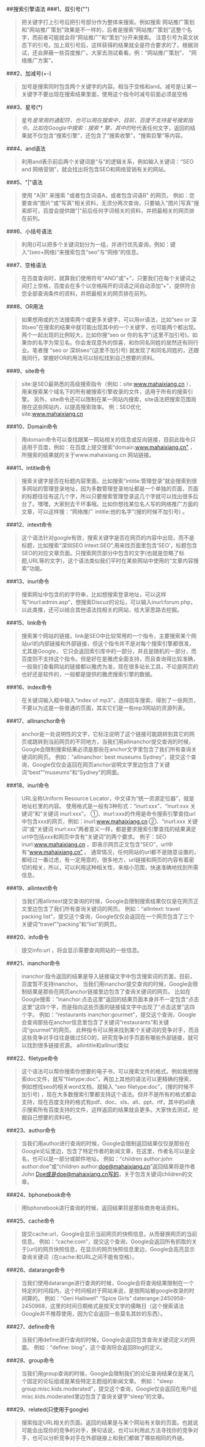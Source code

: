 ##搜索引擎语法
###1、双引号("")
> 把关键字打上引号后把引号部分作为整体来搜索。例如搜索 网站推广策划 和"网站推广策划"效果是不一样的，后者是搜索“网站推广策划”这整个名字，而前者可能就会将“网站推广”和“策划”分开来搜索。
注意引号为英文状态下的引号。加上双引号后，这样获得的结果就全是符合要求的了。根据测试，还会屏蔽一些百度推广。大家去测试看看。例："网站推广策划"、 "网络推广方案"。

###2、加减号(+-)
> 加号是搜索同时包含两个关键字的内容。相当于空格和and。减号是让某一关键字不要出现在搜索结果里面，使用这个指令时减号前面必须是空格

###3、星号(*)
> 星号*是常用的通配符，也可以用在搜索中，目前，百度不支持星号搜索指令。比如在Google中搜索：搜索 * 擎，其中的*号代表任何文字，返回的结果就不仅包含“搜索引擎”，还包含了“搜索收擎”，“搜索巨擎”等内容。

###4、and语法
> 利用and表示前后两个关键词是“与”的逻辑关系，例如输入关键词：“SEO and 网络营销”，就会找出将包含SEO和网络营销有关的网站。

###5、"|"语法
> 使用 "A|B" 来搜索 "或者包含词语A，或者包含词语B" 的网页。
例如：您要查询"图片"或"写真"相关资料，无须分两次查询，只要输入"图片|写真"搜索即可，百度会提供跟"|"前后任何字词相关的资料，并把最相关的网页排在前列。

###6、小括号语法
> 利用()可以把多个关键词划分为一组，并进行优先查询，例如：键入“(seo+网络)”来搜索包含“seo”与“网络”的信息。

###7、空格语法
> 在百度查询时，就算我们使用符号”AND”或”+”，只要我们在每个关键词之间打上空格，百度会在多个以空格隔开的词语之间自动添加”+”，提供符合您全部查询条件的资料，并把最相关的网页排在前列。

###8、OR用法
> 如果想用或的方法搜索两个或更多关键字，可以用or语法，比如“seo or 深圳seo”在搜索的结果中就可能出现其中的一个关键字，也可能两个都出现。两个一起出现的比例较大，比如你搜“seo or 你的名字”(这里不加引号)。如果你的名字为常见名。你会发现意外的惊喜，和你同名同姓的居然还有同行业。笔者搜 “seo or 深圳seo”(这里不加引号) 就发现了和同名同姓的，还跟我同行。掌握好OR的用法可以轻松找到自己想要的资料。 　　

###9、site命令
> site:是SEO最熟悉的高级搜索指令（例如：site:www.mahaixiang.cn ），用来搜索某个域名下的所有被搜索引擎收录的文件，适用于所有的搜索引擎。
另外，site命令还可以限制在某一网站内搜索，site语法把搜索范围局限在这些网站内，以提高搜索效率。
例：SEO优化 site:www.mahaixiang.cn

###10、Domain命令
> 用domain命令可以查找跟某一网站相关的信息或反向链接，目前此指令只适用于百度，例如：在百度上提交搜索“domain:www.mahaixiang.cn” ，所搜索的结果就的关于www.mahaixiang.cn 网站链接。

###11、intitle命令　
> 搜索关键字是否在标题内容里面。比如搜索“intitle:管理登录”就会搜索到很多网站的管理登录地址，因为多数管理登录地址都是一个单独的页面，页面的标题往往有这几个字，所以只要搜索管理登录这几个字就可以找出很多后台了。嘿嘿，大家别去干坏事哦。比如你想找某位名人写的网络推广方面的文章，可以这样搜：“网络推广 intitle:他的名字”(搜的时候不加引号) 。

###12、intext命令
> 这个语法针对google有效，搜索关键字是否在网页的内容中出现，而不是标题，比如搜索“深圳SEO intext:SEO”,用来找页面里包含‘SEO’，标题包含SEO的对应文章页面。只搜索网页部分中包含的文字(也就是忽略了标题,URL等的文字)，这个语法类似我们平时在某些网站中使用的“文章内容搜索”功能。

###13、inurl命令
> 搜索网址中包含的的字符串，比如想搜索登录地址，可以这样写“inurl:admin.asp”，想搜索Discuz的论坛，可以输入inurl:forum.php，以此类推，还可以结合其他语法找相关的网站，给大家思路去挖掘。 　　

###15、link命令
> 搜索某个网站的链接。link是SEO中比较常用的一个指令，主要搜索某个网站url的内部链接和外部链接，但这个指令并不是对每个搜索引擎都很准，尤其是Google， 它只会返回索引库中的一部分，并且是随机的一部分，而百度则不支持这个指令。但是好在是雅虎全面支持，而且查询得比较准确，一般我们查看网站的链接都以雅虎为准，现在很多站长工具，不论是网页的也好还是软件的，一般都是提供的雅虎搜索引擎的数据。 　　

###16、index命令
> 在关键词输入框中输入“index of mp3”，选择回车搜索，得到了一些网页，不要以为这是一些普通的页面，其实它们是一些mp3网站的资源列表。

###17、allinanchor命令
> anchor是一处说明性的文字，它标注说明了这个链接可能跳转到其它的网页或跳转到当前网页的不同地方，当我们用allinanchor提交查询的时候，Google会限制搜索结果必须是那些在anchor文字里包含了我们所有查询关键词的网页。
例如：“allinanchor: best museums Sydney”，提交这个查询，Google仅仅会返回在网页anchor说明文字里边包含了关键词“best”“museums”和“Sydney”的网面。

###18、inurl命令
> URL全称Uniform Resource Locator，中文译为“统一资源定位器”，就是地址栏里的内容。
使用格式是一般有3种形式：“inurl:xxx”、“inurl:xxx 关键词”和“关键词 inurl:xxx”。
①、inurl:xxx的作用是命令搜索引擎查找url中包含xxx的网页，例如：inurl:www.mahaixiang.cn
②、“inurl:xxx 关键词”或“关键词 inurl:xxx”两者意义一样，都是要求搜索引擎查找的结果满足url中包括xxx和网页中含有“关键词”的两个要求。
例子：SEO inurl:www.mahaixiang.cn ，即表示网页正文包含“SEO”，url中有“www.mahaixiang.cn” 。
通常情况，任何网站的url都不是随意设置的，都经过一番过虑，有一定用意的，很多地方，url链接和网页的内容有着密切的相关，所以，可以利用这种相关性，来缩小范围，快速准确地找到所需信息。

###19、allintext命令
> 当我们用allintext提交查询的时候，Google会限制搜索结果仅仅是在网页正文里边包含了我们所有查询关键词的网页。
例如：“allintext: travel packing list”，提交这个查询，Google仅仅会返回在一个网页包含了三个关键词“travel”“packing”和“list”的网页。

###20、info命令
> 提交info:url ，将会显示需要查询网站的一些信息。

###21、inanchor命令
> inanchor:指令返回的结果是导入链接锚文字中包含搜索词的页面，目前，百度暂不支持inanchor。
当我们用inanchor提交查询的时候，Google会限制结果是那些在网页anchor链接里边包含了查询关键词的网页。
比如在Google搜索：“inanchor:点击这里”返回的结果页面本身并不一定包含“点击这里”这四个字，而是指向这些页面的链接锚文字中出现了“点击这里”这四个字。
例如：“restaurants inanchor:gourmet”，提交这个查询，Google会查询那些在anchor信息里包含了关键词“restaurants”和关键词“gourmet”的网页。
此种指令可以用来找到某个关键词的竞争对手，而且这些竞争对手往往是做过SEO的，研究竞争对手页面有哪些外部链接，就可以找到很多链接资源。
allintitle和allinurl类似

###22、filetype命令
> 这个语法可以帮你搜索你想要的电子书，可以搜索文件的格式。例如我想搜索doc文件，就写“filetype:doc”，再加上其他的语法可以更精确的搜索，例如想找seo的相关word文档，就输入 “seo filetype:doc”，(搜的时候不加引号) ，现在大多数搜索引擎都支持这个语法。但并不是所有的格式都会支持，现在百度支持的格式有pdf、doc、xls、all、ppt、rtf，其中的all表示搜索所有百度支持的文件，这样返回的结果就会更多。大家快去测试，挖掘自己想要的资料吧。　　

###23、author命令
> 当我们用author进行查询的时候，Google会限制返回结果仅仅是那些在Google论坛里边，包含了特定作者的新闻文章，在这里，作者名可以是全名，也可以是一部分或邮件地址。
例如：“children author:john author:doe”或“children author:doe@mahaixiang.cn”返回结果将是作者John Doe或是doe@mahaixiang.cn写的，关于包含关键词children的文章。

###24、bphonebook命令
> 用bphonebook进行查询的时候，返回结果将是那些商务电话资料。

###25、cache命令
> 提交cache:url，Google会显示当前网页的快照信息，从而替换网页的当前信息。
例如：“cache:com”，提交这个查询，Google会返回所有抓取的关于[url]的网页快照信息，在显示的网页快照信息里边，Google会高亮显示查询关键词（在cache:和URL之间不能有空格）。

###26、datarange命令
> 当我们使用datarange进行查询的时候，Google会将查询结果限制在一个特定的时间段内，这个时间相对于网站来说，是按网站被google收录的时间算的。
例如：“Geri Halliwell” “Spice Girls” daterange:2450958-2450968，这里的时间日期格式是按天文学的儒略日（这个搜索语法Google并不推荐使用，因为它会返回一些莫名其妙的东西）。

###27、define命令
> 当我们用define进行查询的时候，Google会返回包含查询关键词定义的网面。
例如：“define: blog”，这个查询将会返回Blog的定义。

###28、group命令
> 当我们用group查询的时候，Google会限制我们的论坛查询结果仅是某几个固定的论坛组或是某些特定主题组的新闻文章。
例如：“sleep group:misc.kids.moderated”，提交这个查询，Google仅会返回在用户组misc.kids.moderated里边包含了查询关键字“sleep”的文章。

###29、related(只使用于google) 　　
> 搜索指定URL相关的页面。返回的结果是与某个网站有关联的页面。也就说可能会出现你的竞争的对手，换句话说，也可以利用此方法寻找你的竞争对手，也可以分析竞争对手在外部链接上和我们都做了哪些相同的外链。
